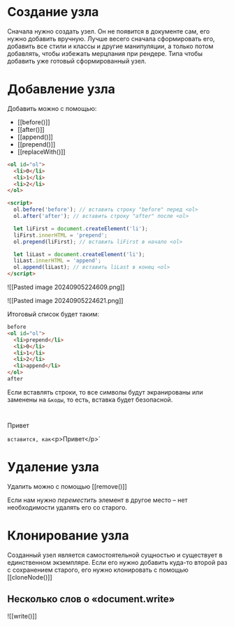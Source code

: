```table-of-contents
```
# Создание узла
Сначала нужно создать узел. Он не появится в документе сам, его нужно добавить вручную. Лучше весего сначала сформировать его, добавить все стили и классы и другие манипуляции, а только потом добавлять, чтобы избежать мерцпания при рендере. Типа чтобы добавить уже готовый сформированный узел.

# Добавление узла
Добавить можно с помощью:
- [[before()]]
- [[after()]]
- [[append()]]
- [[prepend()]]
- [[replaceWith()]]
```html
<ol id="ol">
  <li>0</li>
  <li>1</li>
  <li>2</li>
</ol>

<script>
  ol.before('before'); // вставить строку "before" перед <ol>
  ol.after('after'); // вставить строку "after" после <ol>

  let liFirst = document.createElement('li');
  liFirst.innerHTML = 'prepend';
  ol.prepend(liFirst); // вставить liFirst в начало <ol>

  let liLast = document.createElement('li');
  liLast.innerHTML = 'append';
  ol.append(liLast); // вставить liLast в конец <ol>
</script>
```

![[Pasted image 20240905224609.png]]

![[Pasted image 20240905224621.png]]

Итоговый список будет таким:

```html
before
<ol id="ol">
  <li>prepend</li>
  <li>0</li>
  <li>1</li>
  <li>2</li>
  <li>append</li>
</ol>
after
```

Если вставлять строки, то все символы будут экранированы или заменены на `&коды`, то есть, вставка будет безопасной.

`
`<p>Привет</p>` вставится, как `&lt;p&gt;Привет&lt;/p&gt;`

# Удаление узла
Удалить можно с помощью [[remove()]]

Если нам нужно _переместить_ элемент в другое место – нет необходимости удалять его со старого. 

# Клонирование узла
Созданный узел является самостоятельной сущностью и существует в единственном экземпляре. Если его нужно добавить куда-то второй раз с сохранением старого, его нужно клонировать с помощью [[cloneNode()]]

## Несколько слов о «document.write»
![[write()]]

